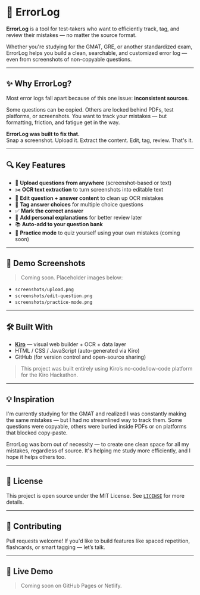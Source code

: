 # 🧠 ErrorLog

**ErrorLog** is a tool for test-takers who want to efficiently track, tag, and review their mistakes — no matter the source format.

Whether you're studying for the GMAT, GRE, or another standardized exam, ErrorLog helps you build a clean, searchable, and customized error log — even from screenshots of non-copyable questions.

---

## ✨ Why ErrorLog?

Most error logs fall apart because of this one issue: **inconsistent sources**.

Some questions can be copied. Others are locked behind PDFs, test platforms, or screenshots. You want to track your mistakes — but formatting, friction, and fatigue get in the way.

**ErrorLog was built to fix that.**  
Snap a screenshot. Upload it. Extract the content. Edit, tag, review. That's it.

---

## 🔍 Key Features

- 📸 **Upload questions from anywhere** (screenshot-based or text)
- ✂️ **OCR text extraction** to turn screenshots into editable text
- 📝 **Edit question + answer content** to clean up OCR mistakes
- 🧠 **Tag answer choices** for multiple choice questions
- ✅ **Mark the correct answer**
- 💬 **Add personal explanations** for better review later
- 📚 **Auto-add to your question bank**
- 🧪 **Practice mode** to quiz yourself using your own mistakes (coming soon)

---

## 📸 Demo Screenshots

> Coming soon. Placeholder images below:

- `screenshots/upload.png`
- `screenshots/edit-question.png`
- `screenshots/practice-mode.png`

---

## 🛠️ Built With

- [**Kiro**](https://kiro.build) — visual web builder + OCR + data layer
- HTML / CSS / JavaScript (auto-generated via Kiro)
- GitHub (for version control and open-source sharing)

> This project was built entirely using Kiro’s no-code/low-code platform for the Kiro Hackathon.

---

## 💡 Inspiration

I'm currently studying for the GMAT and realized I was constantly making the same mistakes — but I had no streamlined way to track them. Some questions were copyable, others were buried inside PDFs or on platforms that blocked copy-paste.

ErrorLog was born out of necessity — to create one clean space for all my mistakes, regardless of source. It's helping me study more efficiently, and I hope it helps others too.

---

## 📄 License

This project is open source under the MIT License. See [`LICENSE`](./LICENSE) for more details.

---

## 🙌 Contributing

Pull requests welcome! If you'd like to build features like spaced repetition, flashcards, or smart tagging — let’s talk.

---

## 🚀 Live Demo

> Coming soon on GitHub Pages or Netlify.
